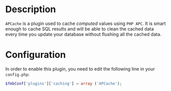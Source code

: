 # Description

`APCache` is a plugin used to cache *computed* values using `PHP APC`.
It is smart enough to cache SQL results and will be able to clean the cached
data every time you update your database without flushing all the cached data.

# Configuration

In order to enable this plugin, you need to edit the following line in your `config.php`:

``` php
$fmbConf['plugins']['caching'] = array ('APCache');
```
